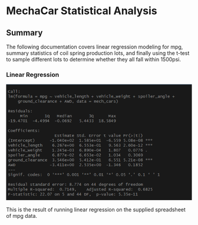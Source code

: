# MechaCar Statistical Analysis

## Summary

The following documentation covers linear regression modeling for mpg, summary statistics of coil spring production lots, and finally using the t-test to sample different lots to determine whether they all fall within 1500psi.

### Linear Regression

![Linear Results](https://github.com/natehahn/MechaCar_Statistical_Analysis/blob/e1abe403eb87cb17a80ebf99b814baf7ff8e8a01/linear%20regression.png)

This is the result of running linear regression on the supplied spreadsheet of mpg data.  
